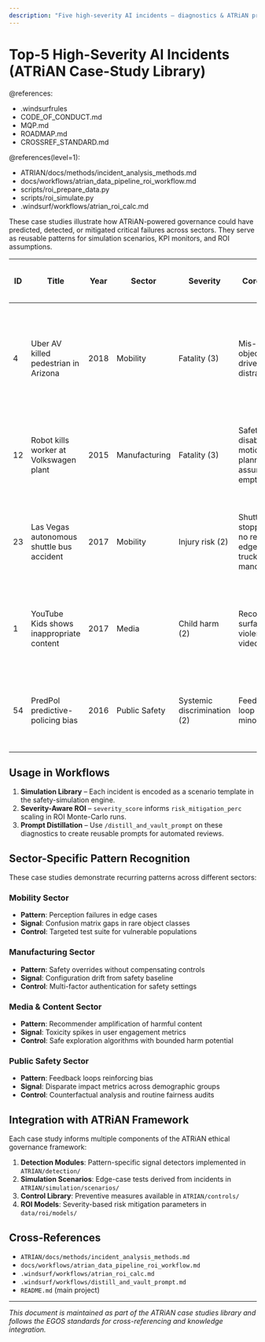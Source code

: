 ```yaml
---
description: "Five high-severity AI incidents – diagnostics & ATRiAN preventive patterns"
---
```


# Top-5 High-Severity AI Incidents (ATRiAN Case-Study Library)

@references:
- .windsurfrules
- CODE_OF_CONDUCT.md
- MQP.md
- ROADMAP.md
- CROSSREF_STANDARD.md

@references(level=1):
- ATRIAN/docs/methods/incident_analysis_methods.md
- docs/workflows/atrian_data_pipeline_roi_workflow.md
- scripts/roi_prepare_data.py
- scripts/roi_simulate.py
- .windsurf/workflows/atrian_roi_calc.md

These case studies illustrate how ATRiAN-powered governance could have predicted, detected, or mitigated critical failures across sectors. They serve as reusable patterns for simulation scenarios, KPI monitors, and ROI assumptions.

| ID | Title | Year | Sector | Severity | Core Failure | ATRiAN Early-Warning Signals | Preventive Controls |
|----|-------|------|--------|----------|--------------|-----------------------------|---------------------|
| 4 | Uber AV killed pedestrian in Arizona | 2018 | Mobility | Fatality (3) | Mis-classified object; safety driver distraction | Perception confusion-matrix deficit on "jaywalking at night"; sim logs → high brake latency; missing redundancy flag | Night-pedestrian CI tests; dual-sensor fusion; driver-alert monitoring |
| 12 | Robot kills worker at Volkswagen plant | 2015 | Manufacturing | Fatality (3) | Safety cage disabled; motion planner assumed empty cell | Config diff disabling lockouts; risk-matrix anomaly (human in restricted zone) | Dual-check override workflow; proximity sensors |
| 23 | Las Vegas autonomous shuttle bus accident | 2017 | Mobility | Injury risk (2) | Shuttle stopped but no reverse; edge-case truck manoeuvre | Simulation scenario "others violate right-of-way" uncovered no evasive path; KPI "evasion available" alarm | Add reverse capability; V2X messaging tests |
| 1 | YouTube Kids shows inappropriate content | 2017 | Media | Child harm (2) | Recommender surfaced violent/sexual videos to kids | Real-time toxicity classifier exceeded threshold; CTR spike on flagged content | Stricter policy tests; adversarial prompt generation; human escalation |
| 54 | PredPol predictive-policing bias | 2016 | Public Safety | Systemic discrimination (2) | Feedback loop targeting minorities | Fairness KPI regression; counterfactual disparity eval | Data re-weighting; socio-economic covariates; governance board review |

## Usage in Workflows

1. **Simulation Library** – Each incident is encoded as a scenario template in the safety-simulation engine.
2. **Severity-Aware ROI** – `severity_score` informs `risk_mitigation_perc` scaling in ROI Monte-Carlo runs.
3. **Prompt Distillation** – Use `/distill_and_vault_prompt` on these diagnostics to create reusable prompts for automated reviews.

## Sector-Specific Pattern Recognition

These case studies demonstrate recurring patterns across different sectors:

### Mobility Sector
- **Pattern**: Perception failures in edge cases
- **Signal**: Confusion matrix gaps in rare object classes
- **Control**: Targeted test suite for vulnerable populations

### Manufacturing Sector
- **Pattern**: Safety overrides without compensating controls
- **Signal**: Configuration drift from safety baseline
- **Control**: Multi-factor authentication for safety settings

### Media & Content Sector
- **Pattern**: Recommender amplification of harmful content
- **Signal**: Toxicity spikes in user engagement metrics 
- **Control**: Safe exploration algorithms with bounded harm potential

### Public Safety Sector
- **Pattern**: Feedback loops reinforcing bias
- **Signal**: Disparate impact metrics across demographic groups
- **Control**: Counterfactual analysis and routine fairness audits

## Integration with ATRiAN Framework

Each case study informs multiple components of the ATRiAN ethical governance framework:

1. **Detection Modules**: Pattern-specific signal detectors implemented in `ATRIAN/detection/`
2. **Simulation Scenarios**: Edge-case tests derived from incidents in `ATRIAN/simulation/scenarios/`
3. **Control Library**: Preventive measures available in `ATRIAN/controls/`
4. **ROI Models**: Severity-based risk mitigation parameters in `data/roi/models/`

## Cross-References

* `ATRIAN/docs/methods/incident_analysis_methods.md`
* `docs/workflows/atrian_data_pipeline_roi_workflow.md`
* `.windsurf/workflows/atrian_roi_calc.md`
* `.windsurf/workflows/distill_and_vault_prompt.md`
* `README.md` (main project)

---

*This document is maintained as part of the ATRiAN case studies library and follows the EGOS standards for cross-referencing and knowledge integration.*
